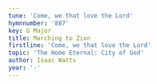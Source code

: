 ```yaml
---
tune: 'Come, we that love the Lord'
hymnnumber: '887'
key: G Major
title: Marching to Zion
firstline: 'Come, we that love the Lord'
topic: 'The Home Eternal: City of God'
author: Isaac Watts
year: '-'
---
```

